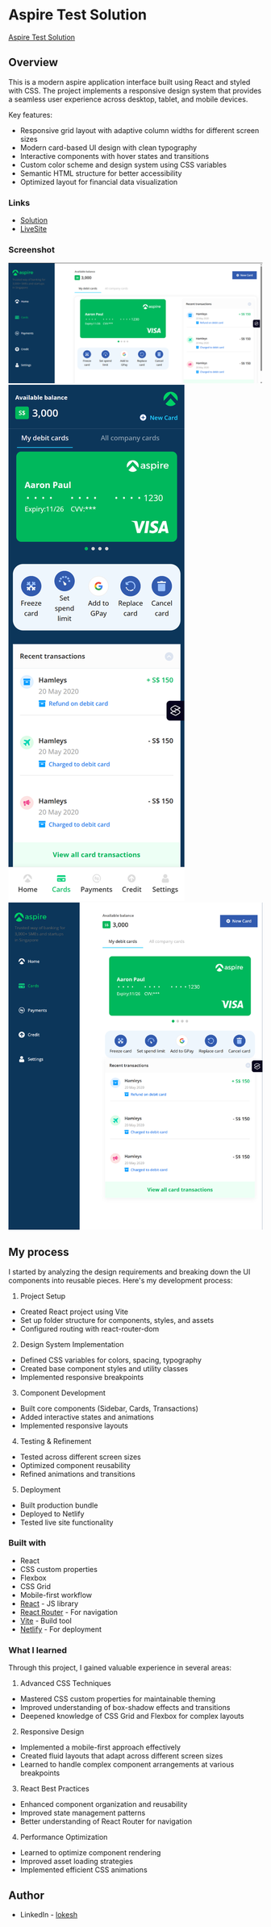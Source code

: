 # Aspire Test Solution

[Aspire Test Solution](https://xd.adobe.com/view/80c753f2-db2f-4dfc-b6c2-ce39a4c787f0-d594/specs/)

## Overview

This is a modern aspire application interface built using React and styled with CSS. The project implements a responsive design system that provides a seamless user experience across desktop, tablet, and mobile devices.

Key features:
- Responsive grid layout with adaptive column widths for different screen sizes
- Modern card-based UI design with clean typography
- Interactive components with hover states and transitions
- Custom color scheme and design system using CSS variables
- Semantic HTML structure for better accessibility
- Optimized layout for financial data visualization

### Links

- [Solution](https://github.com/Lokesh8055/aspire-project)
- [LiveSite](https://aspire-project-lp.netlify.app/)

### Screenshot

![Desktop](./screenshots/Desktop.png)
![Tablet](./screenshots/Tablet.png)
![Mobile](./screenshots/Mobile.png)

## My process
I started by analyzing the design requirements and breaking down the UI components into reusable pieces. Here's my development process:

1. Project Setup
- Created React project using Vite
- Set up folder structure for components, styles, and assets
- Configured routing with react-router-dom

2. Design System Implementation
- Defined CSS variables for colors, spacing, typography
- Created base component styles and utility classes
- Implemented responsive breakpoints

3. Component Development
- Built core components (Sidebar, Cards, Transactions)
- Added interactive states and animations
- Implemented responsive layouts

4. Testing & Refinement
- Tested across different screen sizes
- Optimized component reusability
- Refined animations and transitions

5. Deployment
- Built production bundle
- Deployed to Netlify
- Tested live site functionality

### Built with

- React
- CSS custom properties
- Flexbox
- CSS Grid
- Mobile-first workflow
- [React](https://reactjs.org/) - JS library
- [React Router](https://reactrouter.com/) - For navigation
- [Vite](https://vitejs.dev/) - Build tool
- [Netlify](https://www.netlify.com/) - For deployment

### What I learned
Through this project, I gained valuable experience in several areas:

1. Advanced CSS Techniques
- Mastered CSS custom properties for maintainable theming
- Improved understanding of box-shadow effects and transitions
- Deepened knowledge of CSS Grid and Flexbox for complex layouts

2. Responsive Design
- Implemented a mobile-first approach effectively
- Created fluid layouts that adapt across different screen sizes
- Learned to handle complex component arrangements at various breakpoints

3. React Best Practices
- Enhanced component organization and reusability
- Improved state management patterns
- Better understanding of React Router for navigation

4. Performance Optimization
- Learned to optimize component rendering
- Improved asset loading strategies
- Implemented efficient CSS animations

## Author

- LinkedIn - [lokesh](https://www.linkedin.com/in/lokesh-padmanabhan/)
